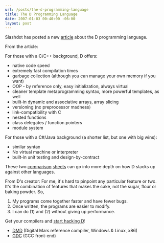 ```yaml
---
url: /posts/the-d-programming-language
title: The D Programming Language
date: 2007-01-03 00:40:00 -06:00
layout: post
---
```


Slashdot has posted a new [article](http://developers.slashdot.org/article.pl%3fsid%3d07/01/01/2041256%26from%3drss) about the D programming language.

From the article:

For those with a C/C++ background, D offers:

* native code speed
* extremely fast compilation times
* garbage collection (although you can manage your own memory if you want)
* OOP - by reference only, easy initialization, always virtual
* cleaner template metaprogramming syntax, more powerful templates, as well
* built-in dynamic and associative arrays, array slicing
* versioning (no preprocessor madness)
* link-compatibility with C
* nested functions
* class delegates / function pointers
* module system

For those with a C#/Java background (a shorter list, but one with big wins):

* similar syntax
* No virtual machine or interpreter
* built-in unit testing and design-by-contract

These two [comparison](http://www.prowiki.org/wiki4d/wiki.cgi%3fLanguagesVersusD) [sheets](http://www.digitalmars.com/d/comparison.html) can go into more depth on how D stacks up against other languages.

From D's creator:
For me, it's hard to pinpoint any particular feature or two. It's the combination of features that makes the cake, not the sugar, flour or baking powder. So,

  1. My programs come together faster and have fewer bugs.
  2. Once written, the programs are easier to modify.
  3. I can do (1) and (2) without giving up performance.

Get your compilers and [start hacking D](http://www.dsource.org/)!

* [DMD](http://www.digitalmars.com/d/dcompiler.html) (Digital Mars reference compiler, Windows & Linux, x86)
* [GDC](http://sourceforge.net/projects/dgcc/) (GCC front-end)
